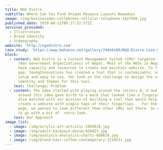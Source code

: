 ```yaml
---
title: NGO Distro
subtitle: Where Can You Find Unique Myspace Layouts Nowadays
image: /img/businessman-cellphones-cellular-telephone-1927509.jpg
published_date: 2019-06-12T06:17:52.572Z
services_provided:
  - Illustration
  - Brand Identity
  - Videography
website: 'http://ngodistro.com'
case_study: 'https://www.behance.net/gallery/74844109/NGO-Distro-Case-Study'
block:
  - content: NGO Distro is a Content Management System (CMS) targeted towards the NGOs
      (Non Government Organizations) of Nepal. Most of the NGOs in Nepal don’t
      have capacity and resources to create and maintain website. To fill this
      gap, YoungInnovations has created a tool that is customizable, easy to
      setup and easy to use. Y&C took on the challenge to design the visual
      identity and themes for this tool.
    text: Challenge/ Problem
  - content: The idea started with playing around the letters N, G and O. Fiddling
      around this idea gave birth to a mark that looked like a fingerprint. This
      also matched with our mission of building a tool that would help NGOs to
      create a website with simple taps of their fingertips.   For the landing
      page, we wanted to look different than other CMSs out there. So we chose
      to go with a bit of  retro-look. 
    text: Our Approach
image_list:
  - image: /img/acrylic-art-artistic-1083618.jpg
  - image: /img/adult-backpack-denim-936023.jpg
  - image: /img/analysis-analytics-charts-669610.jpg
  - image: /img/blond-hair-coffee-contemporary-1210531.jpg
---
```

